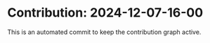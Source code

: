 # Contribution: 2024-12-07-16-00
This is an automated commit to keep the contribution graph active.
